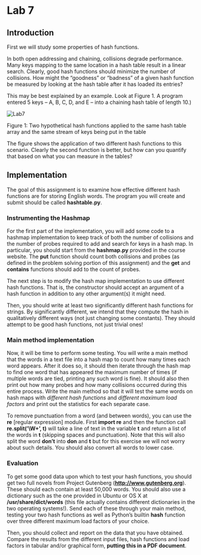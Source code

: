 # Lab 7

## Introduction

First we will study some properties of hash functions.

In both open addressing and chaining, collisions degrade performance. Many keys mapping to the same location in a hash table result in a linear search. Clearly, good hash functions should minimize the number of collisions. How might the “goodness” or “badness” of a given hash function be measured by looking at the hash table after it has loaded its entries?

This may be best explained by an example. Look at Figure 1. A program entered 5 keys – A, B, C, D, and E – into a chaining hash table of length 10.)

![Lab7](https://i.imgur.com/v2VODXV.jpg)

Figure 1: Two hypothetical hash functions applied to the same hash table array and the same stream of keys being put in the table

The figure shows the application of two different hash functions to this scenario. Clearly the second function is better, but how can you quantify that based on what you can measure in the tables?

## Implementation

The goal of this assignment is to examine how effective different hash functions are for storing English words. The program you will create and submit should be called **hashtable.py**.

### Instrumenting the Hashmap

For the first part of the implementation, you will add some code to a hashmap implementation to keep track of both the number of collisions and the number of probes required to add and search for keys in a hash map. In particular, you should start from the **hashmap.py** provided in the course website. The **put** function should count both collisions and probes (as defined in the problem solving portion of this assignment) and the **get** and **contains** functions should add to the count of probes.

The next step is to modify the hash map implementation to use different hash functions. That is, the constructor should accept an argument of a hash function in addition to any other argument(s) it might need.

Then, you should write at least two significantly different hash functions for strings. By significantly different, we intend that they compute the hash in qualitatively different ways (not just changing some constants). They should attempt to be good hash functions, not just trivial ones!

### Main method implementation

Now, it will be time to perform some testing. You will write a main method that the words in a text file into a hash map to count how many times each word appears. After it does so, it should then iterate through the hash map to find one word that has appeared the maximum number of times (if multiple words are tied, printing any such word is fine). It should also then print out how many probes and how many collisions occurred during this entire process. Write the main method so that it will test the same words on hash maps with *different hash functions* and *different maximum load factors* and print out the statistics for each separate case.

To remove punctuation from a word (and between words), you can use the **re** [regular expression] module. First **import re** and then the function call **re.split(’\W+’, t)** will take a line of text in the variable **t** and return a list of the words in **t** (skipping spaces and punctuation). Note that this will also split the word **don’t** into **don** and **t** but for this exercise we will not worry about such details. You should also convert all words to lower case.

### Evaluation

To get some good data upon which to test your hash functions, you should get two full novels from Project Gutenberg (**http://www.gutenberg.org**). These should each contain at least 50,000 words. You should also use a dictionary such as the one provided in Ubuntu or OS X at **/usr/share/dict/words** (this file actually contains different dictionaries in the two operating systems!). Send each of these through your main method, testing your two hash functions as well as Python’s builtin **hash** function over three different maximum load factors of your choice.

Then, you should collect and report on the data that you have obtained. Compare the results from the different input files, hash functions and load factors in tabular and/or graphical form, **putting this in a PDF document**.
